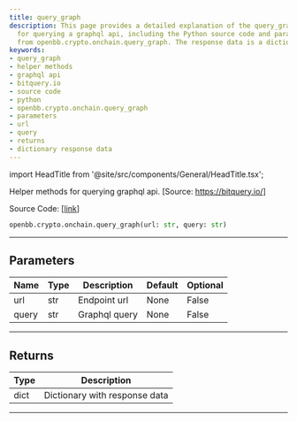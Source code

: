 ```yaml
---
title: query_graph
description: This page provides a detailed explanation of the query_graph helper methods
  for querying a graphql api, including the Python source code and parameters required,
  from openbb.crypto.onchain.query_graph. The response data is a dictionary.
keywords:
- query_graph
- helper methods
- graphql api
- bitquery.io
- source code
- python
- openbb.crypto.onchain.query_graph
- parameters
- url
- query
- returns
- dictionary response data
---
```


import HeadTitle from '@site/src/components/General/HeadTitle.tsx';

<HeadTitle title="crypto.onchain.query_graph - Reference | OpenBB SDK Docs" />

Helper methods for querying graphql api. [Source: https://bitquery.io/]

Source Code: [[link](https://github.com/OpenBB-finance/OpenBBTerminal/tree/main/openbb_terminal/cryptocurrency/onchain/bitquery_model.py#L159)]

```python
openbb.crypto.onchain.query_graph(url: str, query: str)
```

---

## Parameters

| Name | Type | Description | Default | Optional |
| ---- | ---- | ----------- | ------- | -------- |
| url | str | Endpoint url | None | False |
| query | str | Graphql query | None | False |


---

## Returns

| Type | Description |
| ---- | ----------- |
| dict | Dictionary with response data |
---
